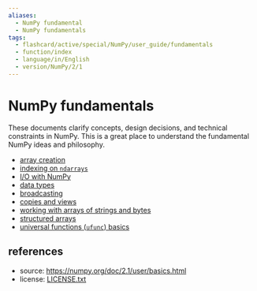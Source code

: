 ```yaml
---
aliases:
  - NumPy fundamental
  - NumPy fundamentals
tags:
  - flashcard/active/special/NumPy/user_guide/fundamentals
  - function/index
  - language/in/English
  - version/NumPy/2/1
---
```


# NumPy fundamentals

These documents clarify concepts, design decisions, and technical constraints in NumPy. This is a great place to understand the fundamental NumPy ideas and philosophy.

- [array creation](array%20creation.md)
- [indexing on `ndarrays`](indexing%20on%20ndarrays.md)
- [I/O with NumPy](I_O%20with%20NumPy.md)
- [data types](data%20types.md)
- [broadcasting](broadcasting.md)
- [copies and views](copies%20and%20views.md)
- [working with arrays of strings and bytes](working%20with%20arrays%20of%20strings%20and%20bytes.md)
- [structured arrays](structured%20arrays.md)
- [universal functions (`ufunc`) basics](universal%20functions%20basics.md)

## references

- source: <https://numpy.org/doc/2.1/user/basics.html>
- license: [LICENSE.txt](../../LICENSE.txt)
